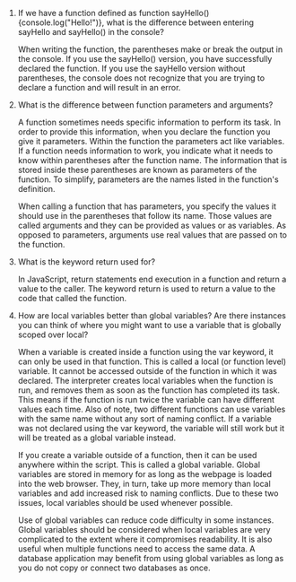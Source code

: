 1.  If we have a function defined as function sayHello(){console.log("Hello!")}, what is the difference between entering sayHello and sayHello() in the console?

    When writing the function, the parentheses make or break the output in the console.  If you use the sayHello() version, you have successfully declared the function.  If you use the sayHello version without parentheses, the console does not recognize that you are trying to declare a function and will result in an error.

2.  What is the difference between function parameters and arguments?

    A function sometimes needs specific information to perform its task.  In order to provide this information, when you declare the function you give it parameters.  Within the function the parameters act like variables.  If a function needs information to work, you indicate what it needs to know within parentheses after the function name.  The information that is stored inside these parentheses are known as parameters of the function.  To simplify, parameters are the names listed in the function's definition.

    When calling a function that has parameters, you specify the values it should use in the parentheses that follow its name.  Those values are called arguments and they can be provided as values or as variables.  As opposed to parameters, arguments use real values that are passed on to the function.   

3.  What is the keyword return used for?

    In JavaScript, return statements end execution in a function and return a value to the caller.  The keyword return is used to return a value to the code that called the function.

4.  How are local variables better than global variables?  Are there instances you can think of where you might want to use a variable that is globally scoped over local?

    When a variable is created inside a function using the var keyword, it can only be used in that function.  This is called a local (or function level) variable.  It cannot be accessed outside of the function in which it was declared.  The interpreter creates local variables when the function is run, and removes them as soon as the function has completed its task.  This means if the function is run twice the variable can have different values each time.  Also of note, two different functions can use variables with the same name without any sort of naming conflict.  If a variable was not declared using the var keyword, the variable will still work but it will be treated as a global variable instead.

    If you create a variable outside of a function, then it can be used anywhere within the script.  This is called a global variable.  Global variables are stored in memory for as long as the webpage is loaded into the web browser.  They, in turn, take up more memory than local variables and add increased risk to naming conflicts.  Due to these two issues, local variables should be used whenever possible.

    Use of global variables can reduce code difficulty in some instances.  Global variables should be considered when local variables are very complicated to the extent where it compromises readability.  It is also useful when multiple functions need to access the same data.  A database application may benefit from using global variables as long as you do not copy or connect two databases as once.
